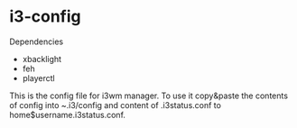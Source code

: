 # i3-config
Dependencies 

* xbacklight
* feh
* playerctl

This is the config file for i3wm manager. To use it copy&paste the contents of config into ~.i3/config and content of .i3status.conf to home\$username\.i3status.conf.  
